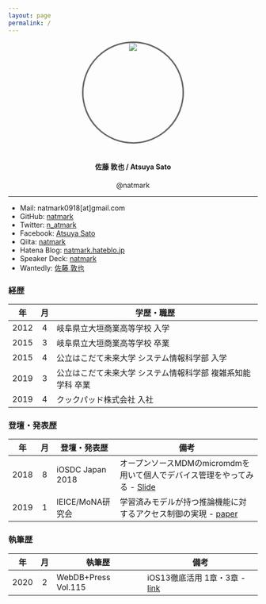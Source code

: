 ```yaml
---
layout: page
permalink: /
---
```


<style>
.box {
    width: 200px;
    height: 200px;
    position: relative;
    overflow: hidden;
    border-radius: 200px;
    border: medium solid #666;
}
.image {
    position: absolute;
    left: 50%;
    transform: translate(-50%, 0%);
}
</style>
<div align="center">
  <div class="box">
    <img src="https://avatars3.githubusercontent.com/u/8342213?s=460&v=4" class="image">
  </div>
  <br>
  <h4> 佐藤 敦也 / Atsuya Sato</h4>
  <p>@natmark</p>
</div>

---

- Mail: natmark0918[at]gmail.com
- GitHub: [natmark](https://github.com/natmark)
- Twitter: [n_atmark](https://twitter.com/n_atmark)
- Facebook: [Atsuya Sato](https://www.facebook.com/atsuya.sato.10)
- Qiita: [natmark](https://qiita.com/natmark)
- Hatena Blog: [natmark.hateblo.jp](http://natmark.hateblo.jp/)
- Speaker Deck: [natmark](https://speakerdeck.com/natmark/)
- Wantedly: [佐藤 敦也](https://www.wantedly.com/users/11434799)

### 経歴

|年|月| <center>学歴・職歴</center>|
|:--:|:--:|:---------|
|2012|4|岐阜県立大垣商業高等学校 入学|
|2015|3|岐阜県立大垣商業高等学校 卒業|
|2015|4|公立はこだて未来大学 システム情報科学部 入学|
|2019|3|公立はこだて未来大学 システム情報科学部 複雑系知能学科 卒業|
|2019|4|クックパッド株式会社 入社|

### 登壇・発表歴

|年|月| <center>登壇・発表歴</center>|<center>備考</center>|
|:--:|:--:|:---------|:------|
|2018|8|iOSDC Japan 2018|オープンソースMDMのmicromdmを用いて個人でデバイス管理をやってみる - [Slide](https://speakerdeck.com/natmark/iosdc2018-micromdm)|
|2019|1|IEICE/MoNA研究会|学習済みモデルが持つ推論機能に対するアクセス制御の実現 - [paper](https://www.ieice.org/ken/paper/20190117E1jb/)|

### 執筆歴

|年|月| <center>執筆歴</center>|<center>備考</center>|
|:--:|:--:|:---------|:------|
|2020|2|WebDB+Press Vol.115|iOS13徹底活用 1章・3章 - [link](https://gihyo.jp/magazine/wdpress/archive/2020/vol115)|


